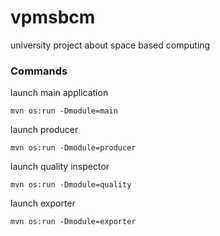 vpmsbcm
=======

university project about space based computing

### Commands

launch main application

`mvn os:run -Dmodule=main`

launch producer

`mvn os:run -Dmodule=producer`

launch quality inspector

`mvn os:run -Dmodule=quality`

launch exporter

`mvn os:run -Dmodule=exporter`
